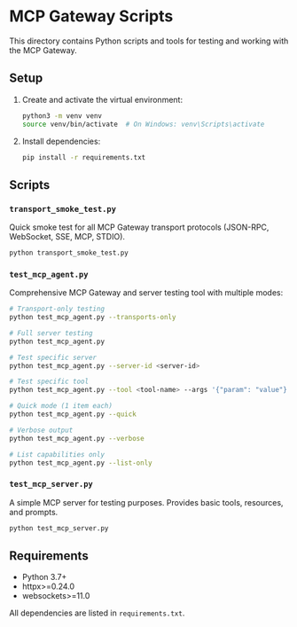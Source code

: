 # MCP Gateway Scripts

This directory contains Python scripts and tools for testing and working with the MCP Gateway.

## Setup

1. Create and activate the virtual environment:
   ```bash
   python3 -m venv venv
   source venv/bin/activate  # On Windows: venv\Scripts\activate
   ```

2. Install dependencies:
   ```bash
   pip install -r requirements.txt
   ```

## Scripts

### `transport_smoke_test.py`
Quick smoke test for all MCP Gateway transport protocols (JSON-RPC, WebSocket, SSE, MCP, STDIO).

```bash
python transport_smoke_test.py
```

### `test_mcp_agent.py`
Comprehensive MCP Gateway and server testing tool with multiple modes:

```bash
# Transport-only testing
python test_mcp_agent.py --transports-only

# Full server testing
python test_mcp_agent.py

# Test specific server
python test_mcp_agent.py --server-id <server-id>

# Test specific tool
python test_mcp_agent.py --tool <tool-name> --args '{"param": "value"}'

# Quick mode (1 item each)
python test_mcp_agent.py --quick

# Verbose output
python test_mcp_agent.py --verbose

# List capabilities only
python test_mcp_agent.py --list-only
```

### `test_mcp_server.py`
A simple MCP server for testing purposes. Provides basic tools, resources, and prompts.

```bash
python test_mcp_server.py
```

## Requirements

- Python 3.7+
- httpx>=0.24.0
- websockets>=11.0

All dependencies are listed in `requirements.txt`.
